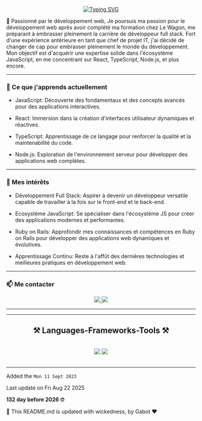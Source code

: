 


<div align="center">

<div align="center">

[![Typing SVG](https://readme-typing-svg.herokuapp.com?font=Fira+Code&weight=600&size=30&duration=2000&pause=700&random=false&width=435&lines=++++++++++++++++++++++Bienvenue++%F0%9F%91%8B+!!+;Je+suis+Nour-Eddine++!++)](https://git.io/typing-svg)

</div>
</div>



🚀 Passionné par le développement web, Je poursuis ma passion pour le développement web après avoir complété ma formation chez Le Wagon, me préparant à embrasser pleinement la carrière de développeur full stack. Fort d'une expérience antérieure en tant que chef de projet IT, j'ai décidé de changer de cap pour embrasser pleinement le monde du développement. Mon objectif est d'acquérir une expertise solide dans l'écosystème JavaScript, en me concentrant sur React, TypeScript, Node.js, et plus encore.

---

### 🌱 Ce que j'apprends actuellement

* JavaScript: Découverte des fondamentaux et des concepts avancés pour des applications interactives.

* React: Immersion dans la création d'interfaces utilisateur dynamiques et réactives.

* TypeScript: Apprentissage de ce langage pour renforcer la qualité et la maintenabilité du code.

* Node.js: Exploration de l'environnement serveur pour développer des applications web complètes.

---

### 🎯 Mes intérêts

* Développement Full Stack: Aspirer à devenir un développeur versatile capable de travailler à la fois sur le front-end et le back-end.

* Ecosystème JavaScript: Se spécialiser dans l'écosystème JS pour créer des applications modernes et performantes.

* Ruby on Rails: Approfondir mes connaissances et compétences en Ruby on Rails pour développer des applications web dynamiques et évolutives.

* Apprentissage Continu: Reste à l'affût des dernières technologies et meilleures pratiques en développement web.

---

### 📫 Me contacter


<div align="center">

  <a href="mailto:noureddine.benkerroum@gmail.com">
    <img src="https://img.shields.io/badge/Gmail-333333?style=for-the-badge&logo=gmail&logoColor=red" />
  </a>

  <a href="https://linkedin.com/in/nbenkerroum" target="_blank">
    <img src="https://img.shields.io/badge/LinkedIn-0077B5?style=for-the-badge&logo=linkedin&logoColor=white" target="_blank" />

  </a>

</div>

---


<hr/>

<h2 align="center">⚒️ Languages-Frameworks-Tools ⚒️</h2>
<br/>
<div align="center">
    <img src="https://skillicons.dev/icons?i=javascript,rails,ruby,bootstrap,html,css,vscode,github,figma,git" />
    <img src="https://skillicons.dev/icons?i=vue,react,postgres,postman" /><br>
</div>

<br/>
<hr/>


Added the `Mon 11 Sept 2023`


Last update on Fri Aug 22 2025

**132 day before 2026 ⏱**

🤖 This README.md is updated with wickedness, by Gabot ❤️

